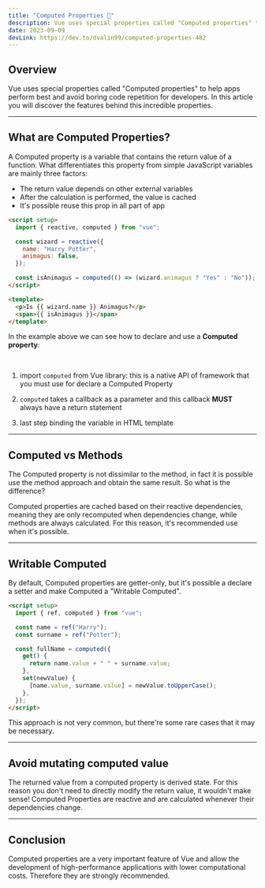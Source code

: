 ```yaml
---
title: "Computed Properties 🤙"
description: Vue uses special properties called "Computed properties" to help apps perform best and avoid boring code repetition for developers.
date: 2023-09-09
devLink: https://dev.to/dvalin99/computed-properties-482
---
```


## Overview

Vue uses special properties called "Computed properties" to help apps perform best and avoid boring code repetition for developers.
In this article you will discover the features behind this incredible properties.

---

## What are Computed Properties?

A Computed property is a variable that contains the return value of a function.
What differentiates this property from simple JavaScript variables are mainly three factors:

- The return value depends on other external variables
- After the calculation is performed, the value is cached
- It's possible reuse this prop in all part of app

```html
<script setup>
  import { reactive, computed } from "vue";

  const wizard = reactive({
    name: "Harry Potter",
    animagus: false,
  });

  const isAnimagus = computed(() => (wizard.animagus ? "Yes" : "No"));
</script>

<template>
  <p>Is {{ wizard.name }} Animagus?</p>
  <span>{{ isAnimagus }}</span>
</template>
```

In the example above we can see how to declare and use a **Computed property**:

<br />

1. import `computed` from Vue library: this is a native API of framework that you must use for declare a Computed Property

2. `computed` takes a callback as a parameter and this callback **MUST** always have a return statement
3. last step binding the variable in HTML template

---

## Computed vs Methods

The Computed property is not dissimilar to the method, in fact it is possible use the method approach and obtain the same result. So what is the difference?

Computed properties are cached based on their reactive dependencies, meaning they are only recomputed when dependencies change, while methods are always calculated.
For this reason, it's recommended use when it's possible.

---

## Writable Computed

By default, Computed properties are getter-only, but it's possible a declare a setter and make Computed a "Writable Computed".

```html
<script setup>
  import { ref, computed } from "vue";

  const name = ref("Harry");
  const surname = ref("Potter");

  const fullName = computed({
    get() {
      return name.value + " " + surname.value;
    },
    set(newValue) {
      [name.value, surname.value] = newValue.toUpperCase();
    },
  });
</script>
```

This approach is not very common, but there're some rare cases that it may be necessary.

---

## Avoid mutating computed value

The returned value from a computed property is derived state. For this reason you don't need to directly modify the return value, it wouldn't make sense!
Computed Properties are reactive and are calculated whenever their dependencies change.

---

## Conclusion

Computed properties are a very important feature of Vue and allow the development of high-performance applications with lower computational costs.
Therefore they are strongly recommended.

